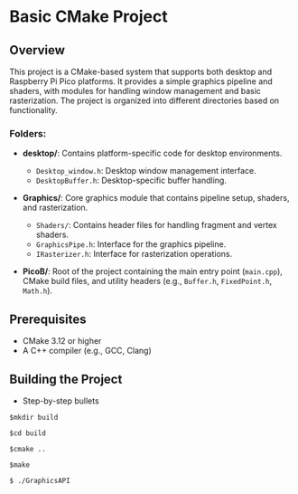 # Basic CMake Project

## Overview

This project is a CMake-based system that supports both desktop and Raspberry Pi Pico platforms. It provides a simple graphics pipeline and shaders, with modules for handling window management and basic rasterization. The project is organized into different directories based on functionality.


### Folders:

- **desktop/**: Contains platform-specific code for desktop environments.
  - `Desktop_window.h`: Desktop window management interface.
  - `DesktopBuffer.h`: Desktop-specific buffer handling.

- **Graphics/**: Core graphics module that contains pipeline setup, shaders, and rasterization.
  - `Shaders/`: Contains header files for handling fragment and vertex shaders.
  - `GraphicsPipe.h`: Interface for the graphics pipeline.
  - `IRasterizer.h`: Interface for rasterization operations.
  
- **PicoB/**: Root of the project containing the main entry point (`main.cpp`), CMake build files, and utility headers (e.g., `Buffer.h`, `FixedPoint.h`, `Math.h`).

## Prerequisites

- CMake 3.12 or higher
- A C++ compiler (e.g., GCC, Clang)

## Building the Project

* Step-by-step bullets
```
$mkdir build
```
```
$cd build
```
```
$cmake ..
```
```
$make
```
```
$ ./GraphicsAPI
```
